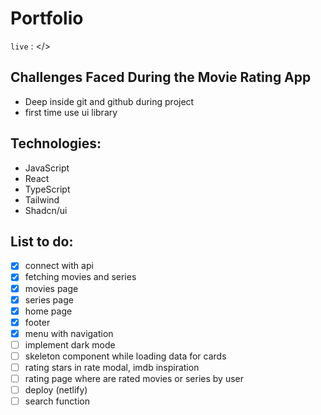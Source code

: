 # Portfolio

`live` : </>

## Challenges Faced During the Movie Rating App

- Deep inside git and github during project
- first time use ui library

## Technologies:

- JavaScript
- React
- TypeScript
- Tailwind
- Shadcn/ui

## List to do:

- [x] connect with api
- [x] fetching movies and series
- [x] movies page
- [x] series page
- [x] home page
- [x] footer
- [x] menu with navigation
- [ ] implement dark mode
- [ ] skeleton component while loading data for cards
- [ ] rating stars in rate modal, imdb inspiration
- [ ] rating page where are rated movies or series by user
- [ ] deploy (netlify)
- [ ] search function
